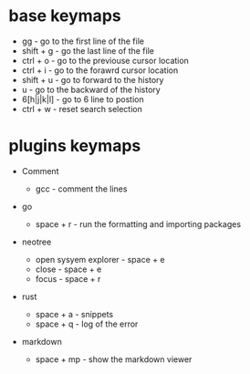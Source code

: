 # base keymaps
- gg - go to the first line of the file
- shift + g - go the last line of the file
- ctrl + o - go to the previouse cursor location
- ctrl + i - go to the forawrd cursor location
- shift + u - go to forward to the history
- u - go to the backward of the history
- 6[h|j|k|l] - go to 6 line to postion
- ctrl + w - reset search selection

# plugins keymaps
- Comment 
    - gcc - comment the lines 

- go
    - space + r - run the formatting and importing packages

- neotree
    - open sysyem explorer - space + e 
    - close - space + e 
    - focus - space + r

- rust
    - space + a - snippets 
    - space + q - log of the error

- markdown 
    - space + mp - show the markdown viewer 
